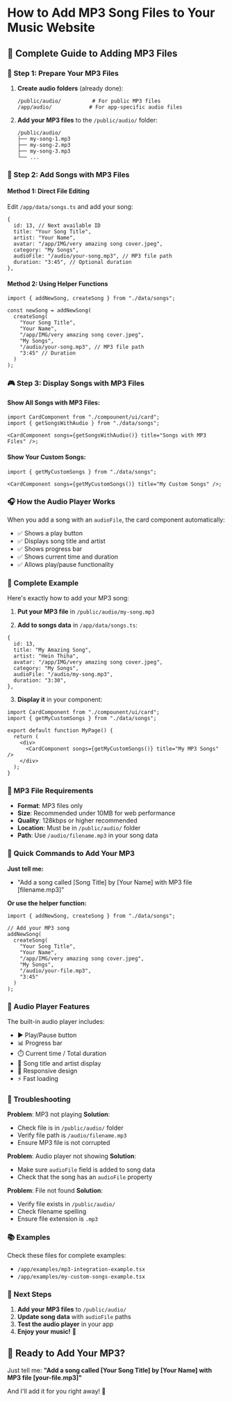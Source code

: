 # How to Add MP3 Song Files to Your Music Website

## 🎵 Complete Guide to Adding MP3 Files

### 📁 Step 1: Prepare Your MP3 Files

1. **Create audio folders** (already done):

   ```
   /public/audio/          # For public MP3 files
   /app/audio/            # For app-specific audio files
   ```

2. **Add your MP3 files** to the `/public/audio/` folder:
   ```
   /public/audio/
   ├── my-song-1.mp3
   ├── my-song-2.mp3
   ├── my-song-3.mp3
   └── ...
   ```

### 🎯 Step 2: Add Songs with MP3 Files

#### Method 1: Direct File Editing

Edit `/app/data/songs.ts` and add your song:

```tsx
{
  id: 13, // Next available ID
  title: "Your Song Title",
  artist: "Your Name",
  avatar: "/app/IMG/very amazing song cover.jpeg",
  category: "My Songs",
  audioFile: "/audio/your-song.mp3", // MP3 file path
  duration: "3:45", // Optional duration
},
```

#### Method 2: Using Helper Functions

```tsx
import { addNewSong, createSong } from "./data/songs";

const newSong = addNewSong(
  createSong(
    "Your Song Title",
    "Your Name",
    "/app/IMG/very amazing song cover.jpeg",
    "My Songs",
    "/audio/your-song.mp3", // MP3 file path
    "3:45" // Duration
  )
);
```

### 🎮 Step 3: Display Songs with MP3 Files

#### Show All Songs with MP3 Files:

```tsx
import CardComponent from "./compounent/ui/card";
import { getSongsWithAudio } from "./data/songs";

<CardComponent songs={getSongsWithAudio()} title="Songs with MP3 Files" />;
```

#### Show Your Custom Songs:

```tsx
import { getMyCustomSongs } from "./data/songs";

<CardComponent songs={getMyCustomSongs()} title="My Custom Songs" />;
```

### 🎧 How the Audio Player Works

When you add a song with an `audioFile`, the card component automatically:

- ✅ Shows a play button
- ✅ Displays song title and artist
- ✅ Shows progress bar
- ✅ Shows current time and duration
- ✅ Allows play/pause functionality

### 📝 Complete Example

Here's exactly how to add your MP3 song:

1. **Put your MP3 file** in `/public/audio/my-song.mp3`

2. **Add to songs data** in `/app/data/songs.ts`:

```tsx
{
  id: 13,
  title: "My Amazing Song",
  artist: "Hein Thiha",
  avatar: "/app/IMG/very amazing song cover.jpeg",
  category: "My Songs",
  audioFile: "/audio/my-song.mp3",
  duration: "3:30",
},
```

3. **Display it** in your component:

```tsx
import CardComponent from "./compounent/ui/card";
import { getMyCustomSongs } from "./data/songs";

export default function MyPage() {
  return (
    <div>
      <CardComponent songs={getMyCustomSongs()} title="My MP3 Songs" />
    </div>
  );
}
```

### 🎵 MP3 File Requirements

- **Format**: MP3 files only
- **Size**: Recommended under 10MB for web performance
- **Quality**: 128kbps or higher recommended
- **Location**: Must be in `/public/audio/` folder
- **Path**: Use `/audio/filename.mp3` in your song data

### 🚀 Quick Commands to Add Your MP3

**Just tell me:**

- "Add a song called [Song Title] by [Your Name] with MP3 file [filename.mp3]"

**Or use the helper function:**

```tsx
import { addNewSong, createSong } from "./data/songs";

// Add your MP3 song
addNewSong(
  createSong(
    "Your Song Title",
    "Your Name",
    "/app/IMG/very amazing song cover.jpeg",
    "My Songs",
    "/audio/your-file.mp3",
    "3:45"
  )
);
```

### 🎨 Audio Player Features

The built-in audio player includes:

- ▶️ Play/Pause button
- 📊 Progress bar
- ⏱️ Current time / Total duration
- 🎵 Song title and artist display
- 📱 Responsive design
- ⚡ Fast loading

### 🔧 Troubleshooting

**Problem**: MP3 not playing
**Solution**:

- Check file is in `/public/audio/` folder
- Verify file path is `/audio/filename.mp3`
- Ensure MP3 file is not corrupted

**Problem**: Audio player not showing
**Solution**:

- Make sure `audioFile` field is added to song data
- Check that the song has an `audioFile` property

**Problem**: File not found
**Solution**:

- Verify file exists in `/public/audio/`
- Check filename spelling
- Ensure file extension is `.mp3`

### 📚 Examples

Check these files for complete examples:

- `/app/examples/mp3-integration-example.tsx`
- `/app/examples/my-custom-songs-example.tsx`

### 🎯 Next Steps

1. **Add your MP3 files** to `/public/audio/`
2. **Update song data** with `audioFile` paths
3. **Test the audio player** in your app
4. **Enjoy your music!** 🎵

## 🎤 Ready to Add Your MP3?

Just tell me:
**"Add a song called [Your Song Title] by [Your Name] with MP3 file [your-file.mp3]"**

And I'll add it for you right away! 🚀
